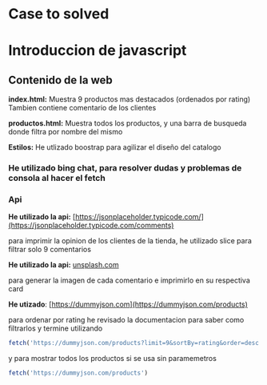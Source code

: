
# Case to solved
# Introduccion de javascript

## Contenido de la web

**index.html:** Muestra 9 productos mas destacados (ordenados por rating) 
                Tambien contiene comentario de los clientes 

**productos.html:** Muestra todos los productos, y una barra de busqueda donde filtra por nombre del mismo

**Estilos:** He utlizado boostrap para agilizar el diseño del catalogo
### He utilizado bing chat, para resolver dudas y problemas de consola al hacer el fetch



### Api
**He utilizado la api:** [https://jsonplaceholder.typicode.com/](https://jsonplaceholder.typicode.com/comments)

para imprimir la opinion de los clientes de la tienda, he utilizado slice para filtrar solo 9 comentarios

**He utilizado la api:** [unsplash.com](https://source.unsplash.com/random/400x300)

para generar la imagen de cada comentario e imprimirlo en su respectiva card

**He utizado**: [https://dummyjson.com](https://dummyjson.com/products)

para ordenar por rating he revisado la documentacion para saber como filtrarlos y termine utilizando
```javascript
fetch('https://dummyjson.com/products?limit=9&sortBy=rating&order=desc')
```
y para mostrar todos los productos si se usa sin paramemetros
```javascript
fetch('https://dummyjson.com/products')
```
